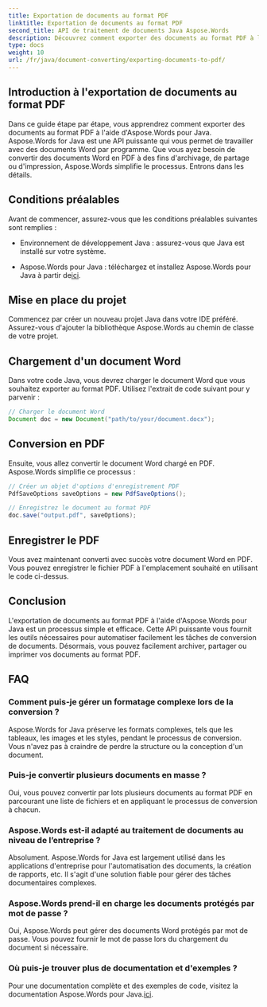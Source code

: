 ```yaml
---
title: Exportation de documents au format PDF
linktitle: Exportation de documents au format PDF
second_title: API de traitement de documents Java Aspose.Words
description: Découvrez comment exporter des documents au format PDF à l'aide d'Aspose.Words pour Java. Ce guide étape par étape simplifie le processus pour une conversion transparente des documents.
type: docs
weight: 10
url: /fr/java/document-converting/exporting-documents-to-pdf/
---
```


## Introduction à l'exportation de documents au format PDF

Dans ce guide étape par étape, vous apprendrez comment exporter des documents au format PDF à l'aide d'Aspose.Words pour Java. Aspose.Words for Java est une API puissante qui vous permet de travailler avec des documents Word par programme. Que vous ayez besoin de convertir des documents Word en PDF à des fins d'archivage, de partage ou d'impression, Aspose.Words simplifie le processus. Entrons dans les détails.

## Conditions préalables

Avant de commencer, assurez-vous que les conditions préalables suivantes sont remplies :

- Environnement de développement Java : assurez-vous que Java est installé sur votre système.

-  Aspose.Words pour Java : téléchargez et installez Aspose.Words pour Java à partir de[ici](https://releases.aspose.com/words/java/).

## Mise en place du projet

Commencez par créer un nouveau projet Java dans votre IDE préféré. Assurez-vous d'ajouter la bibliothèque Aspose.Words au chemin de classe de votre projet.

## Chargement d'un document Word

Dans votre code Java, vous devrez charger le document Word que vous souhaitez exporter au format PDF. Utilisez l'extrait de code suivant pour y parvenir :

```java
// Charger le document Word
Document doc = new Document("path/to/your/document.docx");
```

## Conversion en PDF

Ensuite, vous allez convertir le document Word chargé en PDF. Aspose.Words simplifie ce processus :

```java
// Créer un objet d'options d'enregistrement PDF
PdfSaveOptions saveOptions = new PdfSaveOptions();

// Enregistrez le document au format PDF
doc.save("output.pdf", saveOptions);
```

## Enregistrer le PDF

Vous avez maintenant converti avec succès votre document Word en PDF. Vous pouvez enregistrer le fichier PDF à l'emplacement souhaité en utilisant le code ci-dessus.

## Conclusion

L'exportation de documents au format PDF à l'aide d'Aspose.Words pour Java est un processus simple et efficace. Cette API puissante vous fournit les outils nécessaires pour automatiser facilement les tâches de conversion de documents. Désormais, vous pouvez facilement archiver, partager ou imprimer vos documents au format PDF.

## FAQ

### Comment puis-je gérer un formatage complexe lors de la conversion ?

Aspose.Words for Java préserve les formats complexes, tels que les tableaux, les images et les styles, pendant le processus de conversion. Vous n'avez pas à craindre de perdre la structure ou la conception d'un document.

### Puis-je convertir plusieurs documents en masse ?

Oui, vous pouvez convertir par lots plusieurs documents au format PDF en parcourant une liste de fichiers et en appliquant le processus de conversion à chacun.

### Aspose.Words est-il adapté au traitement de documents au niveau de l’entreprise ?

Absolument. Aspose.Words for Java est largement utilisé dans les applications d'entreprise pour l'automatisation des documents, la création de rapports, etc. Il s'agit d'une solution fiable pour gérer des tâches documentaires complexes.

### Aspose.Words prend-il en charge les documents protégés par mot de passe ?

Oui, Aspose.Words peut gérer des documents Word protégés par mot de passe. Vous pouvez fournir le mot de passe lors du chargement du document si nécessaire.

### Où puis-je trouver plus de documentation et d'exemples ?

 Pour une documentation complète et des exemples de code, visitez la documentation Aspose.Words pour Java.[ici](https://reference.aspose.com/words/java/).